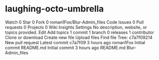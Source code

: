 # laughing-octo-umbrella
 Watch  0   Star  0   Fork  0  roman1Fox/Blur-Admin_files   Code   Issues 0   Pull requests 0   Projects 0   Wiki   Insights   Settings  No description, website, or topics provided.  Edit Add topics   1 commit   1 branch   0 releases   1 contributor  Clone or download  Create new file  Upload files  Find file  Tree: c7a7f09214  New pull request  Latest commit c7a7f09 3 hours ago    roman1Fox Initial commit    README.md  Initial commit  3 hours ago   README.md  Blur-Admin_files
